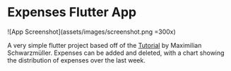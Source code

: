 # Expenses Flutter App

![App Screenshot](assets/images/screenshot.png =300x)

A very simple flutter project based off of the [Tutorial](https://www.oreilly.com/library/view/learn-flutter-and/9781789951998/) by Maximilian Schwarzmüller.
Expenses can be added and deleted, with a chart showing the distribution of expenses over the last week.

